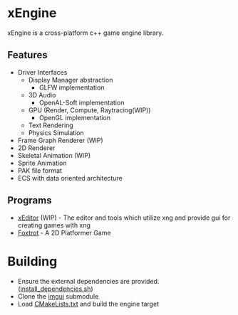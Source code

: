 # xEngine

xEngine is a cross-platform c++ game engine library.

## Features
- Driver Interfaces
  - Display Manager abstraction
    - GLFW implementation
  - 3D Audio
    - OpenAL-Soft implementation
  - GPU (Render, Compute, Raytracing(WIP))
    - OpenGL implementation 
  - Text Rendering
  - Physics Simulation
- Frame Graph Renderer (WIP)
- 2D Renderer
- Skeletal Animation (WIP)
- Sprite Animation
- PAK file format
- ECS with data oriented architecture

## Programs
- [xEditor](https://github.com/vetux/xeditor) (WIP) - The editor and tools which utilize xng and provide gui for creating games with xng
- [Foxtrot](https://github.com/vetux/foxtrot) - A 2D Platformer Game

# Building

- Ensure the external dependencies are provided. ([install_dependencies.sh](install_dependencies.sh]))
- Clone the [imgui](submodules/imgui) submodule
- Load [CMakeLists.txt](CMakeLists.txt) and build the engine target